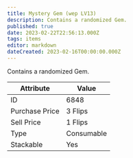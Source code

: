 ```yaml
---
title: Mystery Gem (wep LV13)
description: Contains a randomized Gem.
published: true
date: 2023-02-22T22:56:13.000Z
tags: items
editor: markdown
dateCreated: 2023-02-16T00:00:00.000Z
---
```


Contains a randomized Gem.

|Attribute|Value|
|-|-|
|ID|6848|
|Purchase Price|3 Flips|
|Sell Price|1 Flips|
|Type|Consumable|
|Stackable|Yes|

